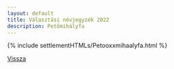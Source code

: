 ```yaml
---
layout: default
title: Választási névjegyzék 2022
description: Petőmihályfa
---
```


{% include settlementHTMLs/Petooxxmihaalyfa.html %}

[Vissza](../)